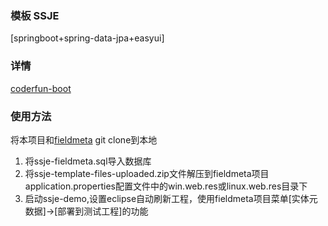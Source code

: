 ### 模板 SSJE

[springboot+spring-data-jpa+easyui] 
### 详情
[coderfun-boot](https://gitee.com/klguang/coderfun-boot)

### 使用方法
将本项目和[fieldmeta](https://gitee.com/klguang/fieldmeta) git clone到本地
1. 将ssje-fieldmeta.sql导入数据库
1. 将ssje-template-files-uploaded.zip文件解压到fieldmeta项目application.properties配置文件中的win.web.res或linux.web.res目录下
1. 启动ssje-demo,设置eclipse自动刷新工程，使用fieldmeta项目菜单[实体元数据]->[部署到测试工程]的功能


